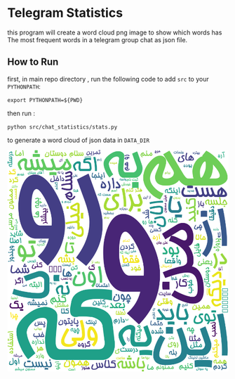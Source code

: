 # Telegram Statistics
this program will create a word cloud png image to show which words has The most frequent words in a telegram group chat as json file.

## How to Run
first, in main repo directory , run the following code to add `src` to your `PYTHONPATH`:
```
export PYTHONPATH=${PWD}
```
then run :
```
python src/chat_statistics/stats.py
```
to generate a word cloud of json data in `DATA_DIR`

![alt text](https://github.com/matinrasooli/TelegramBot/blob/main/src/data/wordcloud.png?raw=true)
